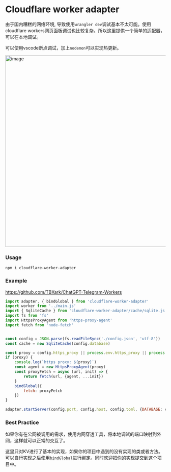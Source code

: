 # Cloudflare worker adapter

由于国内糟糕的网络环境, 导致使用`wrangler dev`调试基本不太可能。使用cloudflare workers网页面板调试也比较复杂。所以这里提供一个简单的适配器，可以在本地调试。

可以使用vscode断点调试，加上`nodemon`可以实现热更新。

<img width="600" alt="image" src="https://user-images.githubusercontent.com/9513891/224906690-d9692649-ab5a-4c5a-98e2-49dc122d611a.png">


### Usage

```shell
npm i cloudflare-worker-adapter
```

### Example

https://github.com/TBXark/ChatGPT-Telegram-Workers

```js
import adapter, { bindGlobal } from 'cloudflare-worker-adapter'
import worker from '../main.js'
import { SqliteCache } from 'cloudflare-worker-adapter/cache/sqlite.js'
import fs from 'fs'
import HttpsProxyAgent from 'https-proxy-agent'
import fetch from 'node-fetch'


const config = JSON.parse(fs.readFileSync('./config.json', 'utf-8'))
const cache = new SqliteCache(config.database)

const proxy = config.https_proxy || process.env.https_proxy || process.env.HTTPS_PROXY
if (proxy) {
    console.log(`https proxy: ${proxy}`)
    const agent = new HttpsProxyAgent(proxy)
    const proxyFetch = async (url, init) => {
        return fetch(url, {agent, ...init})
    }
    bindGlobal({ 
        fetch: proxyFetch
    })
}

adapter.startServer(config.port, config.host, config.toml, {DATABASE: cache}, {server: config.server}, worker.fetch)
```

### Best Practice

如果你有在公网被调用的需求，使用内网穿透工具，将本地调试的端口映射到外网，这样就可以正常的交互了。

这里只对KV进行了基本的实现，如果你的项目中遇到的没有实现的类或者方法。可以自行实现之后使用`bindGlobal`进行绑定。同时欢迎把你的实现提交到这个项目中。
